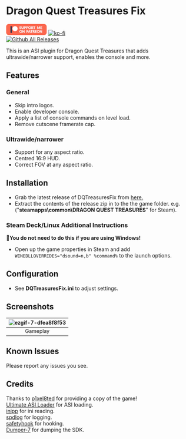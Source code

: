# Dragon Quest Treasures Fix
[![Patreon-Button](https://raw.githubusercontent.com/Lyall/DQTreasuresFix/refs/heads/master/.github/Patreon-Button.png)](https://www.patreon.com/Wintermance) [![ko-fi](https://ko-fi.com/img/githubbutton_sm.svg)](https://ko-fi.com/W7W01UAI9)<br />
[![Github All Releases](https://img.shields.io/github/downloads/Lyall/DQTreasuresFix/total.svg)](https://github.com/Lyall/DQTreasuresFix/releases)

This is an ASI plugin for Dragon Quest Treasures that adds ultrawide/narrower support, enables the console and more.

## Features
### General
- Skip intro logos.
- Enable developer console.
- Apply a list of console commands on level load.
- Remove cutscene framerate cap.

### Ultrawide/narrower
- Support for any aspect ratio.
- Centred 16:9 HUD.
- Correct FOV at any aspect ratio.

## Installation
- Grab the latest release of DQTreasuresFix from [here.](https://github.com/Lyall/DQTreasuresFix/releases)
- Extract the contents of the release zip in to the the game folder.
e.g. ("**steamapps\common\DRAGON QUEST TREASURES**" for Steam).

### Steam Deck/Linux Additional Instructions
🚩**You do not need to do this if you are using Windows!**
- Open up the game properties in Steam and add `WINEDLLOVERRIDES="dsound=n,b" %command%` to the launch options.

## Configuration
- See **DQTreasuresFix.ini** to adjust settings.

## Screenshots

| ![ezgif-7-dfea8f8f53](https://github.com/user-attachments/assets/901c07ce-bcf0-406c-9a4e-3ce25d02441d) |
|:--------------------------:|
| Gameplay |

## Known Issues
Please report any issues you see.

## Credits
Thanks to [p1xel8ted](https://github.com/p1xel8ted) for providing a copy of the game! <br />
[Ultimate ASI Loader](https://github.com/ThirteenAG/Ultimate-ASI-Loader) for ASI loading. <br />
[inipp](https://github.com/mcmtroffaes/inipp) for ini reading. <br />
[spdlog](https://github.com/gabime/spdlog) for logging. <br />
[safetyhook](https://github.com/cursey/safetyhook) for hooking.<br />
[Dumper-7](https://github.com/Encryqed/Dumper-7) for dumping the SDK.

